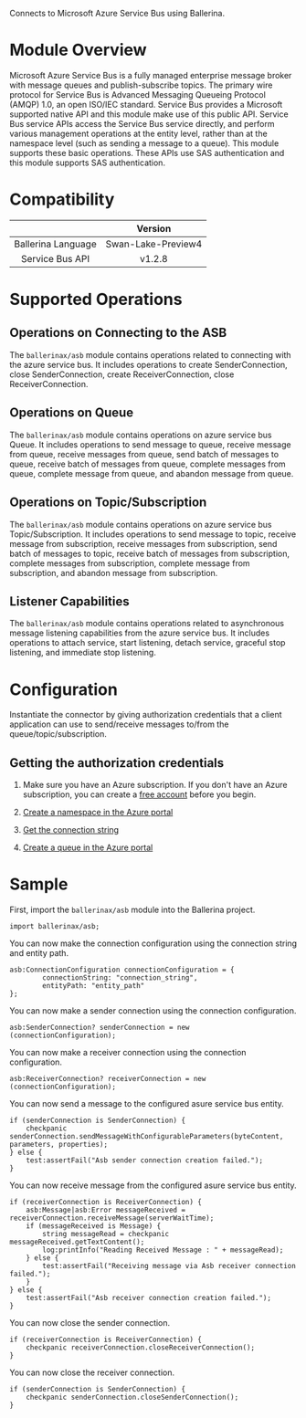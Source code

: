 Connects to Microsoft Azure Service Bus using Ballerina.

# Module Overview
Microsoft Azure Service Bus is a fully managed enterprise message broker with message queues and publish-subscribe 
topics. The primary wire protocol for Service Bus is Advanced Messaging Queueing Protocol (AMQP) 1.0, an open ISO/IEC standard. Service Bus provides a Microsoft supported native API and this module make use of this public API. Service Bus service APIs access the Service Bus service directly, and perform various management operations at the entity level, 
rather than at the namespace level (such as sending a message to a queue). This module supports these basic operations. These APIs use SAS authentication and this module supports SAS authentication.  

# Compatibility
|                     |    Version                  |
|:-------------------:|:---------------------------:|
| Ballerina Language  | Swan-Lake-Preview4          |
| Service Bus API     | v1.2.8                      |

# Supported Operations

## Operations on Connecting to the ASB
The `ballerinax/asb` module contains operations related to connecting with the azure service bus. It includes operations 
to create SenderConnection, close SenderConnection, create ReceiverConnection, close ReceiverConnection. 

## Operations on Queue
The `ballerinax/asb` module contains operations on azure service bus Queue. It includes operations to send message to 
queue, receive message from queue, receive messages from queue, send batch of messages to queue, receive batch of 
messages from queue, complete messages from queue, complete message from queue, and abandon message from queue.  

## Operations on Topic/Subscription
The `ballerinax/asb` module contains operations on azure service bus Topic/Subscription. It includes operations to send message to topic, receive message from subscription, receive messages from subscription, send batch of messages to 
topic, receive batch of messages from subscription, complete messages from subscription, complete message from subscription, and abandon message from subscription.  

## Listener Capabilities
The `ballerinax/asb` module contains operations related to asynchronous message listening capabilities from the azure service bus. It includes operations to attach service, start listening, detach service, graceful stop listening, and immediate stop listening.

# Configuration
Instantiate the connector by giving authorization credentials that a client application can use to send/receive messages 
to/from the queue/topic/subscription.

## Getting the authorization credentials

1. Make sure you have an Azure subscription. If you don't have an Azure subscription, you can create a 
[free account](https://azure.microsoft.com/en-us/free/) before you begin.

2. [Create a namespace in the Azure portal](https://docs.microsoft.com/en-us/azure/service-bus-messaging/service-bus-quickstart-portal#create-a-namespace-in-the-azure-portal)

3. [Get the connection string](https://docs.microsoft.com/en-us/azure/service-bus-messaging/service-bus-quickstart-portal#get-the-connection-string)

4. [Create a queue in the Azure portal](https://docs.microsoft.com/en-us/azure/service-bus-messaging/service-bus-quickstart-portal#create-a-queue-in-the-azure-portal)


# Sample
First, import the `ballerinax/asb` module into the Ballerina project.

```ballerina
import ballerinax/asb;
```

You can now make the connection configuration using the connection string and entity path.
```ballerina
asb:ConnectionConfiguration connectionConfiguration = {
        connectionString: "connection_string",
        entityPath: "entity_path"
};
```

You can now make a sender connection using the connection configuration.
```ballerina
asb:SenderConnection? senderConnection = new (connectionConfiguration);
```

You can now make a receiver connection using the connection configuration.
```ballerina
asb:ReceiverConnection? receiverConnection = new (connectionConfiguration);
```

You can now send a message to the configured asure service bus entity.  
```ballerina
if (senderConnection is SenderConnection) {
    checkpanic senderConnection.sendMessageWithConfigurableParameters(byteContent, parameters, properties);
} else {
    test:assertFail("Asb sender connection creation failed.");
}
```

You can now receive message from the configured asure service bus entity. 
```ballerina
if (receiverConnection is ReceiverConnection) {
    asb:Message|asb:Error messageReceived = receiverConnection.receiveMessage(serverWaitTime);
    if (messageReceived is Message) {
        string messageRead = checkpanic messageReceived.getTextContent();
        log:printInfo("Reading Received Message : " + messageRead);
    } else {
        test:assertFail("Receiving message via Asb receiver connection failed.");
    }
} else {
    test:assertFail("Asb receiver connection creation failed.");
}
```

You can now close the sender connection.
```ballerina
if (receiverConnection is ReceiverConnection) {
    checkpanic receiverConnection.closeReceiverConnection();
}
```

You can now close the receiver connection.
```ballerina
if (senderConnection is SenderConnection) {
    checkpanic senderConnection.closeSenderConnection();
}
```
